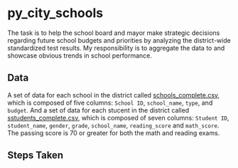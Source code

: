 # py_city_schools

The task is to help the  school board and mayor make strategic decisions regarding future school budgets and priorities by analyzing the district-wide standardized test results. My responsibility is to aggregate the data to and showcase obvious trends in school performance.

## Data
A set of data for each school in the district called [schools_complete.csv](py_city_schools/Resources/schools_complete.csv), which is composed of five columns: `School ID`, `school_name`, `type`, and `budget`.
And a set of data for each stucent in the district called [sstudents_complete.csv](py_city_schools/Resources/students_complete.csv), which is composed of seven columns: `Student ID`, `student_name`, `gender`, `grade`, `school_name`, `reading_score` and `math_score`.
The passing score is 70 or greater for both the math and reading exams.

## Steps Taken
